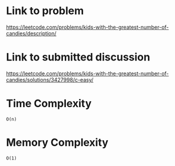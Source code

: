 # Link to problem
https://leetcode.com/problems/kids-with-the-greatest-number-of-candies/description/

# Link to submitted discussion
https://leetcode.com/problems/kids-with-the-greatest-number-of-candies/solutions/3427998/c-easy/

# Time Complexity
`O(n)`

# Memory Complexity
`O(1)`

